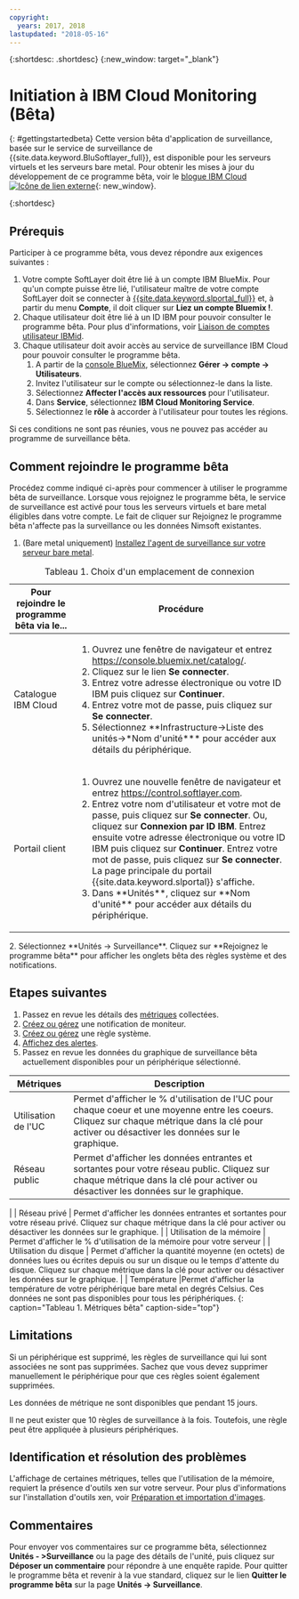 ```yaml
---
copyright:
  years: 2017, 2018
lastupdated: "2018-05-16"
---
```


{:shortdesc: .shortdesc}
{:new_window: target="_blank"}
# Initiation à IBM Cloud Monitoring (Bêta)

{: #gettingstartedbeta}
Cette version bêta d'application de surveillance, basée sur le service de surveillance de {{site.data.keyword.BluSoftlayer_full}}, est disponible pour les serveurs virtuels et les serveurs bare metal. Pour obtenir les mises à jour du développement de ce programme bêta, voir le [blogue IBM Cloud![Icône de lien externe](../../icons/launch-glyph.svg "Icône de lien externe")](https://www.ibm.com/blogs/bluemix/2017/12/beta-release-new-vsi-monitoring-tool-ibm-cloud/){: new_window}.

{:shortdesc}

## Prérequis

Participer à ce programme bêta, vous devez répondre aux exigences suivantes :
1. Votre compte SoftLayer doit être lié à un compte IBM BlueMix. Pour qu'un compte puisse être lié, l'utilisateur maître de votre compte SoftLayer doit se connecter à [{{site.data.keyword.slportal_full}}](https://control.softlayer.com) et, à partir du menu **Compte**, il doit cliquer sur **Liez un compte Bluemix !**.
2. Chaque utilisateur doit être lié à un ID IBM pour pouvoir consulter le programme bêta. Pour plus d'informations, voir [Liaison de comptes utilisateur IBMid](../../account/softlayerlink.html#link_customer_accounts).
3. Chaque utilisateur doit avoir accès au service de surveillance IBM Cloud pour pouvoir consulter le programme bêta.  
   1. A partir de la [console BlueMix](https://console.bluemix.net), sélectionnez **Gérer -> compte -> Utilisateurs**.
   2. Invitez l'utilisateur sur le compte ou sélectionnez-le dans la liste. 
   3. Sélectionnez **Affecter l'accès aux ressources** pour l'utilisateur. 
   4. Dans **Service**, sélectionnez **IBM Cloud Monitoring Service**. 
   5. Sélectionnez le **rôle** à accorder à l'utilisateur pour toutes les régions. 

Si ces conditions ne sont pas réunies, vous ne pouvez pas accéder au programme de surveillance bêta. 


## Comment rejoindre le programme bêta 

Procédez comme indiqué ci-après pour commencer à utiliser le programme bêta de surveillance. Lorsque vous rejoignez le programme bêta, le service de surveillance est activé pour tous les serveurs virtuels et bare metal éligibles dans votre compte. Le fait de cliquer sur Rejoignez le programme bêta n'affecte pas la surveillance ou les données Nimsoft existantes. 
1. (Bare metal uniquement) [Installez l'agent de surveillance sur votre serveur bare metal](install_observer.html). 
<table>
   <CAPTION>Tableau 1. Choix d'un emplacement de connexion</CAPTION>
   <THEAD>
   <TR>
   <th>Pour rejoindre le programme bêta via le...</th>
   <th>Procédure</th>
   </TR>
   </THEAD>
   <TBODY>
   <tr>
   <td>Catalogue IBM Cloud</td>
   <td>
   <ol>
   <li>Ouvrez une fenêtre de navigateur et entrez <a href="https://console.bluemix.net/catalog/">https://console.bluemix.net/catalog/</a>.</li>
   <li>Cliquez sur le lien <b>Se connecter</b>. </li>
   <li>Entrez votre adresse électronique ou votre ID IBM puis cliquez sur <b>Continuer</b>. </li>
   <li>Entrez votre mot de passe, puis cliquez sur <b>Se connecter</b>.</li>
   <li>Sélectionnez **Infrastructure->Liste des unités->*Nom d'unité*** pour accéder aux détails du périphérique. </li>
   </ol>
   </td>
   </tr>
   <tr>
   <td>Portail client</td>
   <td>
   <ol>
   <li>Ouvrez une nouvelle fenêtre de navigateur et entrez <a href="https://control.softlayer.com">https://control.softlayer.com</a>.</li>
   <li>Entrez votre nom d'utilisateur et votre mot de passe, puis cliquez sur <b>Se connecter</b>. Ou, cliquez sur <b>Connexion par ID IBM</b>. Entrez ensuite votre adresse électronique ou votre ID IBM puis cliquez sur <b>Continuer</b>. Entrez votre mot de passe, puis cliquez sur <b>Se connecter</b>. La page principale du portail {{site.data.keyword.slportal}} s'affiche.</li>
     <li>Dans **Unités**, cliquez sur **Nom d'unité** pour accéder aux détails du périphérique.</li>
   </ol>
   </td>
   </tr>
   </TBODY>
  </table>
2. Sélectionnez **Unités -> Surveillance**. Cliquez sur **Rejoignez le programme bêta** pour afficher les onglets bêta des règles système et des notifications. 

## Etapes suivantes
1. Passez en revue les détails des [métriques](metrics.html) collectées.
2. [Créez ou gérez](create_notification.html) une notification de moniteur. 
3. [Créez ou gérez](create_policy.html) une règle système. 
4. [Affichez des alertes](view_alerts.html).
5. Passez en revue les données du graphique de surveillance bêta actuellement disponibles pour un périphérique sélectionné.

|              Métriques                                    |  Description                                        |
| --------------------------------------------------------- | --------------------------------------------------- |
| Utilisation de l'UC                                      |   Permet d'afficher le % d'utilisation de l'UC pour chaque coeur et une moyenne entre les coeurs. Cliquez sur chaque métrique dans la clé pour activer ou désactiver les données sur le graphique.
| Réseau public                                             |   Permet d'afficher les données entrantes et sortantes pour votre réseau public. Cliquez sur chaque métrique dans la clé pour activer ou désactiver les données sur le graphique.
|
| Réseau privé                                              |   Permet d'afficher les données entrantes et sortantes pour votre réseau privé. Cliquez sur chaque métrique dans la clé pour activer ou désactiver les données sur le graphique.
|
| Utilisation de la mémoire | Permet d'afficher le % d'utilisation de la mémoire pour votre serveur |
| Utilisation du disque | Permet d'afficher la quantité moyenne (en octets) de données lues ou écrites depuis ou sur un disque ou le temps d'attente du disque. Cliquez sur chaque métrique dans la clé pour activer ou désactiver les données sur le graphique.
|
| Température                                                |Permet d'afficher la température de votre périphérique bare metal en degrés Celsius. Ces données ne sont pas disponibles pour tous les périphériques.
{: caption="Tableau 1. Métriques bêta" caption-side="top"}   

## Limitations 
Si un périphérique est supprimé, les règles de surveillance qui lui sont associées ne sont pas supprimées. Sachez que vous devez supprimer manuellement le périphérique pour que ces règles soient également supprimées.

Les données de métrique ne sont disponibles que pendant 15 jours. 

Il ne peut exister que 10 règles de surveillance à la fois. Toutefois, une règle peut être appliquée à plusieurs périphériques. 

## Identification et résolution des problèmes
L'affichage de certaines métriques, telles que l'utilisation de la mémoire, requiert la présence d'outils xen sur votre serveur. Pour plus d'informations sur l'installation d'outils xen, voir [Préparation et importation d'images](../image-templates/import-image.html#preparing-and-importing-images).

## Commentaires 
Pour envoyer vos commentaires sur ce programme bêta, sélectionnez **Unités - >Surveillance** ou la page des détails de l'unité, puis cliquez sur **Déposer un commentaire** pour répondre à une enquête rapide. Pour quitter le programme bêta et revenir à la vue standard, cliquez sur le lien **Quitter le programme bêta** sur la page **Unités -> Surveillance**. 


